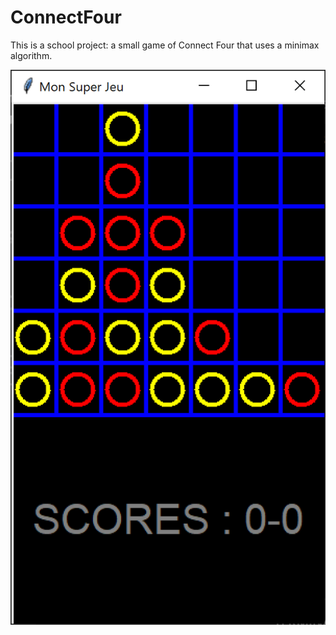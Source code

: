 # ConnectFour
This is a school project: a small game of Connect Four that uses a minimax algorithm.

![screenshot](screenshot.PNG)
